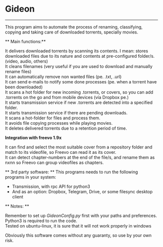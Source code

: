 # Gideon
-------------

This program aims to automate the process of renaming, classifying, copying and taking care of downloaded torrents, specially movies.	



** Main functions:**

It delivers downloaded torrents by scanning its contents. I mean: stores downloaded files due to its nature and contents at pre-configured folder/s. (video, audio, others)  
It cleans filenames (very useful if you are used to download and manually rename files)  
It can automatically remove non wanted files (pe. .txt, .url)  
It can send e-mails to notify some done processes (pe. when a torrent have been downloaded)  
It scans a hot folder for new incoming .torrents, or covers, so you can add .torrents on the go and from mobile devices (vía Dropbox pe.)  
It starts transmission service if new .torrents are detected into a specified folder.  
It starts transmission service if there are pending downloads.  
It scans a hot-folder for files and process them.  
It avoids file copying processes while playing movies.  
It deletes delivered torrents due to a retention period of time.


**Integration with freevo 1.9x**  

It can find and select the most suitable cover from a repository folder and match to its videofile, so Freevo can read it as its cover.  
It can detect chapter-numbers at the end of the file/s, and rename them as nxnn so Freevo can group videofiles as chapters.  


** 3rd party software: **
This programs needs to run the following programs in your system:  

 * Transmission, with rpc API for python3
 * And as an option: Dropbox, Telegram, Drive, or some filesync desktop client  

 ** Notes: **  

Remember to set up _GideonConfig.py_ first with your paths and preferences.  
Python3 is required to run the code.  
Tested on ubuntu-linux, it is sure that it will not work properly in windows  

Obviously this software comes without any guaranty, so use by your own risk.
